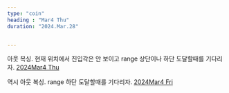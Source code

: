 ```yaml
---
type: "coin"
heading : "Mar4 Thu"
duration: "2024.Mar.28"


---
```

 


 
아웃 복싱. 현재 위치에서 진입각은 안 보이고 range 상단이나 하단 도달할때를 기다리자. 
[2024Mar4 Thu](/todo/images/Document2024Mar4-Thu.pdf)



 
역시 아웃 복싱. range 하단 도달할때를 기다리자. 
[2024Mar4 Fri](/todo/images/Document2024Mar4-Fri.pdf)




